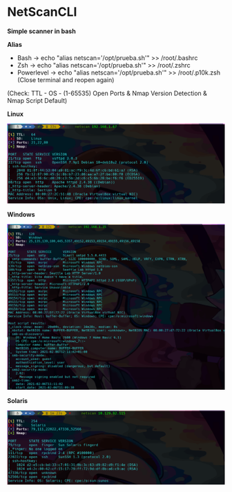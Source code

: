 # NetScanCLI

**Simple scanner in bash**

**Alias**

- Bash       -> echo "alias netscan='/opt/prueba.sh'" >> /root/.bashrc
- Zsh        -> echo "alias netscan='/opt/prueba.sh'" >> /root/.zshrc
- Powerlevel -> echo "alias netscan='/opt/prueba.sh'" >> /root/.p10k.zsh
(Close terminal and reopen again)

(Check: TTL - OS - (1-65535) Open Ports & Nmap Version Detection & Nmap Script Default)

**Linux**

![](/1.png)

**Windows**

![](/2.png)

**Solaris**

![](/3.png)
